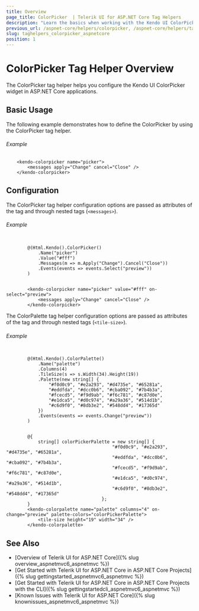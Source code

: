 ```yaml
---
title: Overview
page_title: ColorPicker  | Telerik UI for ASP.NET Core Tag Helpers
description: "Learn the basics when working with the Kendo UI ColorPicker tag helper for ASP.NET Core (MVC 6 or ASP.NET Core MVC)."
previous_url: /aspnet-core/helpers/colorpicker, /aspnet-core/helpers/tag-helpers/colorpicker
slug: taghelpers_colorpicker_aspnetcore
position: 1
---
```


# ColorPicker Tag Helper Overview

The ColorPicker tag helper helps you configure the Kendo UI ColorPicker widget in ASP.NET Core applications.

## Basic Usage

The following example demonstrates how to define the ColorPicker by using the ColorPicker tag helper.

###### Example

        <kendo-colorpicker name="picker">
			<messages apply="Change" cancel="Close" />
		</kendo-colorpicker>

## Configuration

The ColorPicker tag helper configuration options are passed as attributes of the tag and through nested tags (`<messages>`).

###### Example

```tab-cshtml

        @(Html.Kendo().ColorPicker()
			.Name("picker")
			.Value("#fff")
			.Messages(m => m.Apply("Change").Cancel("Close"))
			.Events(events => events.Select("preview"))
		)
```
```tab-tagHelper

        <kendo-colorpicker name="picker" value="#fff" on-select="preview">
            <messages apply="Change" cancel="Close" />
        </kendo-colorpicker>
```

The ColorPalette tag helper configuration options are passed as attributes of the tag and through nested tags (`<tile-size>`).

###### Example

```tab-cshtml

        @(Html.Kendo().ColorPalette()
			.Name("palette")
			.Columns(4)
			.TileSize(s => s.Width(34).Height(19))
			.Palette(new string[] {
				"#f0d0c9", "#e2a293", "#d4735e", "#65281a",
				"#eddfda", "#dcc0b6", "#cba092", "#7b4b3a",
				"#fcecd5", "#f9d9ab", "#f6c781", "#c87d0e",
				"#e1dca5", "#d0c974", "#a29a36", "#514d1b",
				"#c6d9f0", "#8db3e2", "#548dd4", "#17365d"
			})
			.Events(events => events.Change("preview"))
		)
```
```tab-tagHelper

		@{
			string[] colorPickerPalette = new string[] {
                                        "#f0d0c9", "#e2a293", "#d4735e", "#65281a",
                                        "#eddfda", "#dcc0b6", "#cba092", "#7b4b3a",
                                        "#fcecd5", "#f9d9ab", "#f6c781", "#c87d0e",
                                        "#e1dca5", "#d0c974", "#a29a36", "#514d1b",
                                        "#c6d9f0", "#8db3e2", "#548dd4", "#17365d"
                                    };
		}
        <kendo-colorpalette name="palette" columns="4" on-change="preview" palette-colors="colorPickerPalette">
			<tile-size height="19" width="34" />
		</kendo-colorpalette>
```

## See Also

* [Overview of Telerik UI for ASP.NET Core]({% slug overview_aspnetmvc6_aspnetmvc %})
* [Get Started with Telerik UI for ASP.NET Core in ASP.NET Core Projects]({% slug gettingstarted_aspnetmvc6_aspnetmvc %})
* [Get Started with Telerik UI for ASP.NET Core in ASP.NET Core Projects with the CLI]({% slug gettingstartedcli_aspnetmvc6_aspnetmvc %})
* [Known Issues with Telerik UI for ASP.NET Core]({% slug knownissues_aspnetmvc6_aspnetmvc %})
